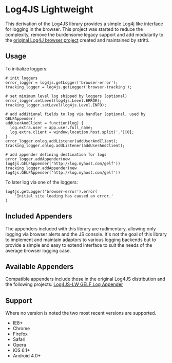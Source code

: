 # Log4JS Lightweight 

This derivation of the Log4JS library provides a simple Log4j like interface for logging in the browser.
This project was started to reduce the complexity, remove the burdensome legacy support and add modularity to 
the [original Log4J browser project](https://github.com/stritti/log4js) created and maintained by stritti.

## Usage

To initialize loggers:

```
# init loggers
error_logger = log4js.getLogger('browser-error');
tracking_logger = log4js.getLogger('browser-tracking');

# set minimum level log shipped by loggers (optional)
error_logger.setLevel(log4js.Level.ERROR);
tracking_logger.setLevel(log4js.Level.INFO);

# add additional fields to log via handler (optional, used by GELFAppender)
addUserAndClient = function(log) {
  log.extra.user = app.user.full_name;
  log.extra.client = window.location.host.split('.')[0];
}
error_logger.onlog.addListener(addUserAndClient);
tracking_logger.onlog.addListener(addUserAndClient);

# add appender defining destination for logs
error_logger.addAppender(new log4js.GELFAppender('http://log.myhost.com/gelf'))
tracking_logger.addAppender(new log4js.GELFAppender('http://log.myhost.com/gelf'))
```

To later log via one of the loggers:

```
log4js.getLogger('browser-error').error(
    'Initial site loading has caused an error.'
)
```

## Included Appenders

The appenders included with this library are rudimentary, allowing only logging via browser alerts and the JS console.
It's not the goal of this library to implement and maintain adaptors to various logging backends but to provide a simple
and easy to extend interface to suit the needs of the average browser logging case.

## Available Appenders

Compatible appenders include those in the original Log4JS distribution and the following projects:
[Log4JS-LW GELF Log Appender](https://github.com/nlundquist/log4js-gelf-appender)

## Support
Where no version is noted the two most recent versions are supported.
* IE8+
* Chrome
* Firefox
* Safari
* Opera
* iOS 6.1+
* Android 4.0+
